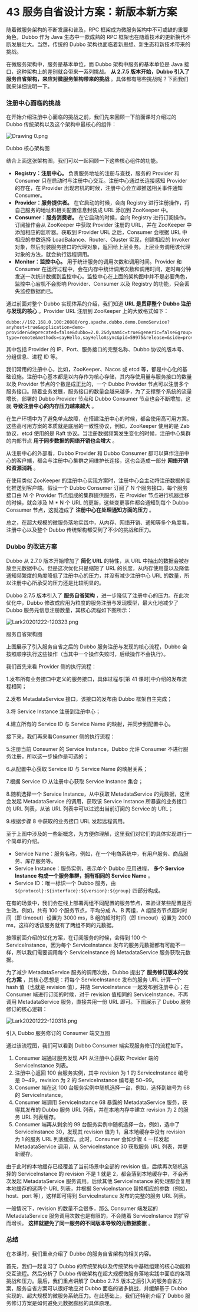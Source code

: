 # 43 服务自省设计方案：新版本新方案

随着微服务架构的不断发展和普及，RPC 框架成为微服务架构中不可或缺的重要角色，Dubbo 作为 Java 生态中一款成熟的 RPC 框架也在随着技术的更新换代不断发展壮大。当然，传统的 Dubbo 架构也面临着新思想、新生态和新技术带来的挑战。

在微服务架构中，服务是基本单位，而 Dubbo 架构中服务的基本单位是 Java 接口，这种架构上的差别就会带来一系列挑战。 **从 2.7.5 版本开始，Dubbo 引入了服务自省架构，来应对微服务架构带来的挑战** 。具体都有哪些挑战呢？下面我们就来详细说明一下。

### 注册中心面临的挑战

在开始介绍注册中心面临的挑战之前，我们先来回顾一下前面课时介绍过的 Dubbo 传统架构以及这个架构中最核心的组件：

![Drawing 0.png](assets/Cip5yF_hcH2AVI2PAAB7_C-aKWA247.png)

Dubbo 核心架构图

结合上面这张架构图，我们可以一起回顾一下这些核心组件的功能。

- **Registry：注册中心。** 负责服务地址的注册与查找，服务的 Provider 和 Consumer 只在启动时与注册中心交互。注册中心通过长连接感知 Provider 的存在，在 Provider 出现宕机的时候，注册中心会立即推送相关事件通知 Consumer。
- **Provider：服务提供者。** 在它启动的时候，会向 Registry 进行注册操作，将自己服务的地址和相关配置信息封装成 URL 添加到 ZooKeeper 中。
- **Consumer：服务消费者。** 在它启动的时候，会向 Registry 进行订阅操作。订阅操作会从 ZooKeeper 中获取 Provider 注册的 URL，并在 ZooKeeper 中添加相应的监听器。获取到 Provider URL 之后，Consumer 会根据 URL 中相应的参数选择 LoadBalance、Router、Cluster 实现，创建相应的 Invoker 对象，然后封装服务接口的代理对象，返回给上层业务。上层业务调用该代理对象的方法，就会执行远程调用。
- **Monitor：监控中心。** 用于统计服务的调用次数和调用时间。Provider 和 Consumer 在运行过程中，会在内存中统计调用次数和调用时间，定时每分钟发送一次统计数据到监控中心。监控中心在上面的架构图中并不是必要角色，监控中心宕机不会影响 Provider、Consumer 以及 Registry 的功能，只会丢失监控数据而已。

通过前面对整个 Dubbo 实现体系的介绍，我们知道 **URL 是贯穿整个 Dubbo 注册与发现的核心** 。Provider URL 注册到 ZooKeeper 上的大致格式如下：

```
dubbo://192.168.0.100:20880/org.apache.dubbo.demo.DemoService?anyhost=true&application=demo-provider&deprecated=false&dubbo=2.0.2&dynamic=true&generic=false&group=groupA&interface=org.apache.dubbo.demo.DemoService&metadata-type=remote&methods=sayHello,sayHelloAsync&pid=59975&release=&side=provider&timestamp=1601390276192
```

其中包括 Provider 的 IP、Port、服务接口的完整名称、Dubbo 协议的版本号、分组信息、进程 ID 等。

我们常用的注册中心，比如，ZooKeeper、Nacos 或 etcd 等，都是中心化的基础设施。注册中心基本都是以内存作为核心存储，其内存使用量与服务接口的数量以及 Provider 节点的个数是成正比的，一个 Dubbo Provider 节点可以注册多个服务接口。随着业务发展，服务接口的数量会越来越多，为了支撑整个系统的流量增长，部署的 Dubbo Provider 节点和 Dubbo Consumer 节点也会不断增加，这就 **导致注册中心的内存压力越来越大** 。

在生产环境中为了避免单点故障，在搭建注册中心的时候，都会使用高可用方案。这些高可用方案的本质就是底层的一致性协议，例如，ZooKeeper 使用的是 Zab 协议，etcd 使用的是 Raft 协议。当注册数据频繁发生变化的时候，注册中心集群的内部节点 **用于同步数据的网络开销也会增大** 。

从注册中心的外部看，Dubbo Provider 和 Dubbo Consumer 都可以算作注册中心的客户端，都会与注册中心集群之间维护长连接，这也会造成一部分 **网络开销和资源消耗** 。

在使用类似 ZooKeeper 的注册中心实现方案时，注册中心会主动将注册数据的变化推送到客户端。假设一个 Dubbo Consumer 订阅了 N 个服务接口，每个服务接口由 M 个 Provider 节点组成的集群提供服务，在 Provider 节点进行机器迁移的时候，就会涉及 M * N 个 URL 的更新，这些变更事件都会通知到每个 Dubbo Consumer 节点，这就造成了 **注册中心在处理通知方面的压力** 。

总之，在超大规模的微服务落地实践中，从内存、网络开销、通知等多个角度看，注册中心以及整个 Dubbo 传统架构都受到了不少的挑战和压力。

### Dubbo 的改进方案

Dubbo 从 2.7.0 版本开始增加了 **简化 URL** 的特性，从 URL 中抽出的数据会被存放至元数据中心。但是这次优化只是缩短了 URL 的长度，从内存使用量以及降低通知频繁度的角度降低了注册中心的压力，并没有减少注册中心 URL 的数量，所以注册中心所承受的压力还是比较明显的。

Dubbo 2.7.5 版本引入了 **服务自省架构** ，进一步降低了注册中心的压力。在此次优化中，Dubbo 修改成应用为粒度的服务注册与发现模型，最大化地减少了 Dubbo 服务元信息注册数量，其核心流程如下图所示：

![Lark20201222-120323.png](assets/CgqCHl_hcJqACV_gAAEpu4IHuz4068.png)

服务自省架构图

上图展示了引入服务自省之后的 Dubbo 服务注册与发现的核心流程，Dubbo 会按照顺序执行这些操作（当其中一个操作失败时，后续操作不会执行）。

我们首先来看 Provider 侧的执行流程：

1.发布所有业务接口中定义的服务接口，具体过程与\[第 41 课时\]中介绍的发布流程相同；

2.发布 MetadataService 接口，该接口的发布由 Dubbo 框架自主完成；

3.将 Service Instance 注册到注册中心；

4.建立所有的 Service ID 与 Service Name 的映射，并同步到配置中心。

接下来，我们再来看Consumer 侧的执行流程：

5.注册当前 Consumer 的 Service Instance，Dubbo 允许 Consumer 不进行服务注册，所以这一步操作是可选的；

6.从配置中心获取 Service ID 与 Service Name 的映射关系；

7.根据 Service ID 从注册中心获取 Service Instance 集合；

8.随机选择一个 Service Instance，从中获取 MetadataService 的元数据，这里会发起 MetadataService 的调用，获取该 Service Instance 所暴露的业务接口的 URL 列表，从该 URL 列表中可以过滤出当前订阅的 Service 的 URL；

9.根据步骤 8 中获取的业务接口 URL 发起远程调用。

至于上图中涉及的一些新概念，为方便你理解，这里我们对它们的具体实现进行一个简单的介绍。

- Service Name：服务名称，例如，在一个电商系统中，有用户服务、商品服务、库存服务等。
- Service Instance：服务实例，表示单个 Dubbo 应用进程， **多个 Service Instance 构成一个服务集群，拥有相同的 Service Name** 。
- Service ID：唯一标识一个 Dubbo 服务，由 `${protocol}:${interface}:${version}:${group}` 四部分构成。

在有的场景中，我们会在线上部署两组不同配置的服务节点，来验证某些配置是否生效。例如，共有 100 个服务节点，平均分成 A、B 两组，A 组服务节点超时时间（即 timeout）设置为 3000 ms，B 组的超时时间（即 timeout）设置为 2000 ms，这样的话该服务就有了两组不同的元数据。

按照前面介绍的优化方案，在订阅服务的时候，会得到 100 个 ServiceInstance，因为每个 ServiceInstance 发布的服务元数据都有可能不一样，所以我们需要调用每个 ServiceInstance 的 MetadataService 服务获取元数据。

为了减少 MetadataService 服务的调用次数，Dubbo 提出了 **服务修订版本的优化方案** ，其核心思想是：将每个 ServiceInstance 发布的服务 URL 计算一个 hash 值（也就是 revision 值），并随 ServiceInstance 一起发布到注册中心；在 Consumer 端进行订阅的时候，对于 revision 值相同的 ServiceInstance，不再调用 MetadataService 服务，直接共用一份 URL 即可。下图展示了 Dubbo 服务修订的核心逻辑：

![Lark20201222-120318.png](assets/Cip5yF_hcMyALC7UAAEPa7NIifA395.png)

引入 Dubbo 服务修订的 Consumer 端交互图

通过该流程图，我们可以看到 Dubbo Consumer 端实现服务修订的流程如下。

1. Consumer 端通过服务发现 API 从注册中心获取 Provider 端的 ServiceInstance 列表。
1. 注册中心返回 100 台服务实例，其中 revision 为 1 的 ServiceInstance 编号是 0~49，revision 为 2 的 ServiceInstance 编号是 50~99。
1. Consumer 端在这 100 台服务实例中随机选择一台，例如，选择到编号为 68 的 ServiceInstance。
1. Consumer 端调用 ServiceInstance 68 暴露的 MetadataService 服务，获得其发布的 Dubbo 服务 URL 列表，并在本地内存中建立 revision 为 2 的服务 URL 列表缓存。
1. Consumer 端再从剩余的 99 台服务实例中随机选择一台，例如，选中了 ServiceInstance 30，发现其 revision 值为 1，且本地缓存中没有 revision 为 1 的服务 URL 列表缓存。此时，Consumer 会如步骤 4 一样发起 MetadataService 调用，从 ServiceInstance 30 获取服务 URL 列表，并更新缓存。

由于此时的本地缓存已经覆盖了当前场景中全部的 revision 值，后续再次随机选择的 ServiceInstance 的 revision 不是 1 就是 2，都会落到本地缓存中，不会再次发起 MetadataService 服务调用。后续其他 ServiceInstance 的处理都会复用本地缓存的这两个 URL 列表，并根据 ServiceInstance 替换相应的参数（例如，host、port 等），这样即可得到 ServiceInstance 发布的完整的服务 URL 列表。

一般情况下，revision 的数量不会很多，那么 Consumer 端发起的 MetadataService 服务调用次数也是有限的，不会随着 ServiceInstance 的扩容而增长。 **这样就避免了同一服务的不同版本导致的元数据膨胀** 。

### 总结

在本课时，我们重点介绍了 Dubbo 的服务自省架构的相关内容。

首先，我们一起复习了 Dubbo 的传统架构以及传统架构中基础组建的核心功能和交互流程。然后分析了 Dubbo 传统架构在超大规模微服务落地实践中面临的各项挑战和压力。最后，我们重点讲解了 Dubbo 2.7.5 版本之后引入的服务自省方案，服务自省方案可以很好地应对 Dubbo 面临的诸多挑战，并缓解基于 Dubbo 实现的、超大规模的微服务系统压力。在此基础上，我们还特别介绍了 Dubbo 服务修订方案是如何避免元数据膨胀的具体原理。
